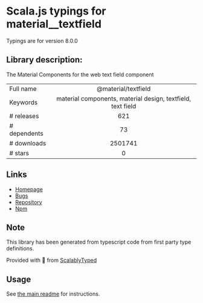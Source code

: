 
# Scala.js typings for material__textfield

Typings are for version 8.0.0

## Library description:
The Material Components for the web text field component

|                    |                 |
| ------------------ | :-------------: |
| Full name          | @material/textfield |
| Keywords           | material components, material design, textfield, text field |
| # releases         | 621 |
| # dependents       | 73 |
| # downloads        | 2501741 |
| # stars            | 0 |

## Links
- [Homepage](https://github.com/material-components/material-components-web#readme)
- [Bugs](https://github.com/material-components/material-components-web/issues)
- [Repository](https://github.com/material-components/material-components-web)
- [Npm](https://www.npmjs.com/package/%40material%2Ftextfield)
    


## Note
This library has been generated from typescript code from first party type definitions.

Provided with :purple_heart: from [ScalablyTyped](https://github.com/oyvindberg/ScalablyTyped)

## Usage
See [the main readme](../../readme.md) for instructions.


